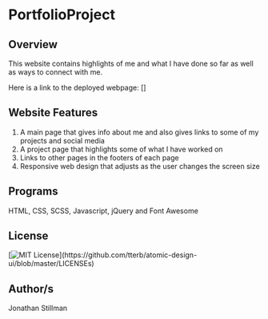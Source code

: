 # PortfolioProject

## Overview
This website contains highlights of me and what I have done so far as well as ways to connect with me. 

Here is a link to the deployed webpage: []

## Website Features
1) A main page that gives info about me and also gives links to some of my projects and social media
2) A project page that highlights some of what I have worked on
3) Links to other pages in the footers of each page
4) Responsive web design that adjusts as the user changes the screen size

## Programs 
HTML, CSS, SCSS, Javascript, jQuery and Font Awesome

## License 
[![MIT License](https://img.shields.io/apm/l/atomic-design-ui.svg?)](https://github.com/tterb/atomic-design-ui/blob/master/LICENSEs)

## Author/s
Jonathan Stillman
